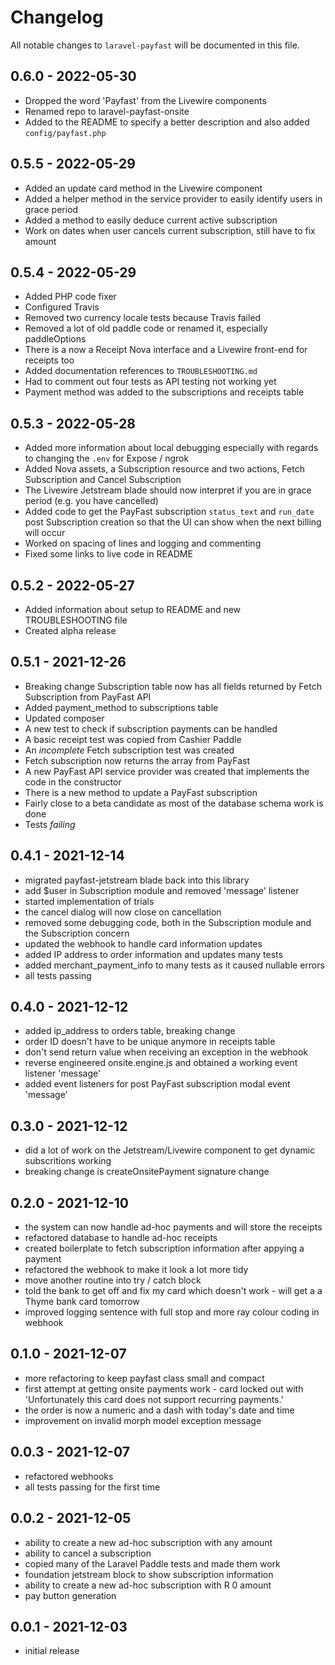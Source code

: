 # Changelog

All notable changes to `laravel-payfast` will be documented in this file.

## 0.6.0 - 2022-05-30

- Dropped the word 'Payfast' from the Livewire components
- Renamed repo to laravel-payfast-onsite
- Added to the README to specify a better description and also added `config/payfast.php`

## 0.5.5 - 2022-05-29

- Added an update card method in the Livewire component
- Added a helper method in the service provider to easily identify users in grace period
- Added a method to easily deduce current active subscription
- Work on dates when user cancels current subscription, still have to fix amount

## 0.5.4 - 2022-05-29

- Added PHP code fixer
- Configured Travis
- Removed two currency locale tests because Travis failed
- Removed a lot of old paddle code or renamed it, especially paddleOptions
- There is a now a Receipt Nova interface and a Livewire front-end for receipts too
- Added documentation references to `TROUBLESHOOTING.md`
- Had to comment out four tests as API testing not working yet
- Payment method was added to the subscriptions and receipts table

## 0.5.3 - 2022-05-28

- Added more information about local debugging especially with regards to changing the `.env` for Expose / ngrok
- Added Nova assets, a Subscription resource and two actions, Fetch Subscription and Cancel Subscription
- The Livewire Jetstream blade should now interpret if you are in grace period (e.g. you have cancelled)
- Added code to get the PayFast subscription `status_text` and `run_date` post Subscription creation so that the UI can show when the next billing will occur
- Worked on spacing of lines and logging and commenting
- Fixed some links to live code in README

## 0.5.2 - 2022-05-27

- Added information about setup to README and new TROUBLESHOOTING file
- Created alpha release

## 0.5.1 - 2021-12-26

- Breaking change Subscription table now has all fields returned by Fetch Subscription from PayFast API
- Added payment_method to subscriptions table
- Updated composer
- A new test to check if subscription payments can be handled
- A basic receipt test was copied from Cashier Paddle
- An *incomplete* Fetch subscription test was created
- Fetch subscription now returns the array from PayFast
- A new PayFast API service provider was created that implements the code in the constructor
- There is a new method to update a PayFast subscription
- Fairly close to a beta candidate as most of the database schema work is done
- Tests *failing*

## 0.4.1 - 2021-12-14

- migrated payfast-jetstream blade back into this library
- add $user in Subscription module and removed 'message' listener
- started implementation of trials
- the cancel dialog will now close on cancellation
- removed some debugging code, both in the Subscription module and the Subscription concern
- updated the webhook to handle card information updates
- added IP address to order information and updates many tests
- added merchant_payment_info to many tests as it caused nullable errors
- all tests passing

## 0.4.0 - 2021-12-12

- added ip_address to orders table, breaking change
- order ID doesn't have to be unique anymore in receipts table
- don't send return value when receiving an exception in the webhook
- reverse engineered onsite.engine.js and obtained a working event listener 'message'
- added event listeners for post PayFast subscription modal event 'message'

## 0.3.0 - 2021-12-12

- did a lot of work on the Jetstream/Livewire component to get dynamic subscritions working
- breaking change is createOnsitePayment signature change

## 0.2.0 - 2021-12-10

- the system can now handle ad-hoc payments and will store the receipts
- refactored database to handle ad-hoc receipts
- created boilerplate to fetch subscription information after appying a payment
- refactored the webhook to make it look a lot more tidy
- move another routine into try / catch block
- told the bank to get off and fix my card which doesn't work - will get a a Thyme bank card tomorrow
- improved logging sentence with full stop and more ray colour coding in webhook

## 0.1.0 - 2021-12-07

- more refactoring to keep payfast class small and compact
- first attempt at getting onsite payments work - card locked out with 'Unfortunately this card does not support recurring payments.'
- the order is now a numeric and a dash with today's date and time
- improvement on invalid morph model exception message

## 0.0.3 - 2021-12-07

- refactored webhooks
- all tests passing for the first time

## 0.0.2 - 2021-12-05

- ability to create a new ad-hoc subscription with any amount
- ability to cancel a subscription
- copied many of the Laravel Paddle tests and made them work
- foundation jetstream block to show subscription information
- ability to create a new ad-hoc subscription with R 0 amount
- pay button generation

## 0.0.1 - 2021-12-03

- initial release

